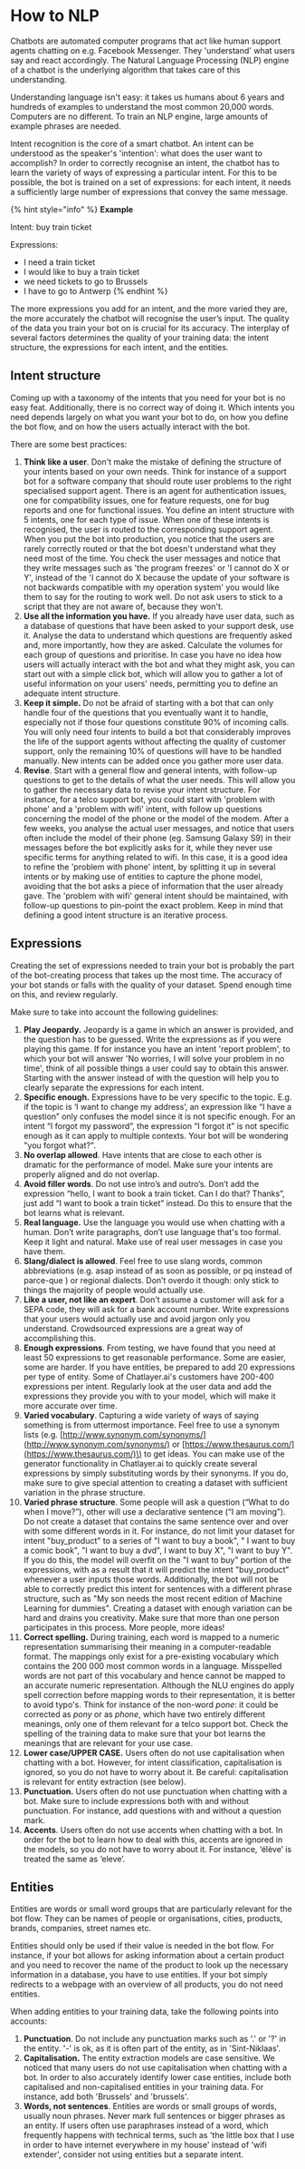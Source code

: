 # How to NLP

Chatbots are automated computer programs that act like human support agents chatting on e.g. Facebook Messenger. They 'understand' what users say and react accordingly. The Natural Language Processing \(NLP\) engine of a chatbot is the underlying algorithm that takes care of this understanding.

Understanding language isn't easy: it takes us humans about 6 years and hundreds of examples to understand the most common 20,000 words. Computers are no different. To train an NLP engine, large amounts of example phrases are needed.

Intent recognition is the core of a smart chatbot. An intent can be understood as the speaker's 'intention': what does the user want to accomplish? In order to correctly recognise an intent, the chatbot has to learn the variety of ways of expressing a particular intent. For this to be possible, the bot is trained on a set of expressions: for each intent, it needs a sufficiently large number of expressions that convey the same message.

{% hint style="info" %}
**Example**

Intent: buy train ticket

Expressions:

* I need a train ticket
* I would like to buy a train ticket
* we need tickets to go to Brussels
* I have to go to Antwerp
{% endhint %}

The more expressions you add for an intent, and the more varied they are, the more accurately the chatbot will recognise the user’s input. The quality of the data you train your bot on is crucial for its accuracy. The interplay of several factors determines the quality of your training data: the intent structure, the expressions for each intent, and the entities.

## Intent structure <a id="Trainingdatagenerationforchatbots:bestpractices-Intentstructure"></a>

Coming up with a taxonomy of the intents that you need for your bot is no easy feat. Additionally, there is no correct way of doing it. Which intents you need depends largely on what you want your bot to do, on how you define the bot flow, and on how the users actually interact with the bot. 

There are some best practices:

1. **Think like a user**. Don't make the mistake of defining the structure of your intents based on your own needs. Think for instance of a support bot for a software company that should route user problems to the right specialised support agent. There is an agent for authentication issues, one for compatibility issues, one for feature requests, one for bug reports and one for functional issues. You define an intent structure with 5 intents, one for each type of issue. When one of these intents is recognised, the user is routed to the corresponding support agent.  When you put the bot into production, you notice that the users are rarely correctly routed or that the bot doesn't understand what they need most of the time. You check the user messages and notice that they write messages such as 'the program freezes' or 'I cannot do X or Y', instead of the 'I cannot do X because the update of your software is not backwards compatible with my operation system' you would like them to say for the routing to work well. Do not ask users to stick to a script that they are not aware of, because they won't.  
2. **Use all the information you have.**  If you already have user data, such as a database of questions that have been asked to your support desk, use it. Analyse the data to understand which questions are frequently asked and, more importantly, how they are asked. Calculate the volumes for each group of questions and prioritise. In case you have no idea how users will actually interact with the bot and what they might ask, you can start out with a simple click bot, which will allow you to gather a lot of useful information on your users' needs, permitting you to define an adequate intent structure.  
3. **Keep it simple.** Do not be afraid of starting with a bot that can only handle four of the questions that you eventually want it to handle, especially not if those four questions constitute 90% of incoming calls. You will only need four intents to build a bot that considerably improves the life of the support agents without affecting the quality of customer support, only the remaining 10% of questions will have to be handled manually. New intents can be added once you gather more user data. 
4. **Revise**. Start with a general flow and general intents, with follow-up questions to get to the details of what the user needs. This will allow you to gather the necessary data to revise your intent structure. For instance, for a telco support bot, you could start with 'problem with phone' and a 'problem with wifi' intent, with follow up questions concerning the model of the phone or the model of the modem. After a few weeks, you analyse the actual user messages, and notice that users often include the model of their phone \(eg. Samsung Galaxy S9\) in their messages before the bot explicitly asks for it, while they never use specific terms for anything related to wifi. In this case, it is a good idea to refine the 'problem with phone' intent, by splitting it up in several intents or by making use of entities to capture the phone model, avoiding that the bot asks a piece of information that the user already gave. The 'problem with wifi' general intent should be maintained, with follow-up questions to pin-point the exact problem. Keep in mind that defining a good intent structure is an iterative process.

## Expressions <a id="Trainingdatagenerationforchatbots:bestpractices-Expressions"></a>

Creating the set of expressions needed to train your bot is probably the part of the bot-creating process that takes up the most time. The accuracy of your bot stands or falls with the quality of your dataset. Spend enough time on this, and review regularly.

Make sure to take into account the following guidelines:

1. **Play Jeopardy.**  Jeopardy is a game in which an answer is provided, and the question has to be guessed. Write the expressions as if you were playing this game. If for instance you have an intent 'report problem', to which your bot will answer 'No worries, I will solve your problem in no time', think of all possible things a user could say to obtain this answer. Starting with the answer instead of with the question will help you to clearly separate the expressions for each intent. 
2. **Specific enough.**  Expressions have to be very specific to the topic. E.g. if the topic is ‘I want to change my address’, an expression like “I have a question” only confuses the model since it is not specific enough. For an intent “I forgot my password”, the expression “I forgot it” is not specific enough as it can apply to multiple contexts. Your bot will be wondering "you forgot what?". 
3. **No overlap allowed**.  Have intents that are close to each other is dramatic for the performance of model. Make sure your intents are properly aligned and do not overlap. 
4. **Avoid filler words**. Do not use intro’s and outro’s. Don’t add the expression “hello, I want to book a train ticket. Can I do that? Thanks”, just add “I want to book a train ticket” instead. Do this to ensure that the bot learns what is relevant. 
5. **Real language.** Use the language you would use when chatting with a human. Don’t write paragraphs, don’t use language that's too formal. Keep it light and natural. Make use of real user messages in case you have them. 
6. **Slang/dialect is allowed**.  Feel free to use slang words, common abbreviations \(e.g. asap instead of as soon as possible, or pq instead of parce-que \) or regional dialects. Don’t overdo it though: only stick to things the majority of people would actually use. 
7. **Like a user, not like an expert**.  Don’t assume a customer will ask for a SEPA code, they will ask for a bank account number. Write expressions that your users would actually use and avoid jargon only you understand. Crowdsourced expressions are a great way of accomplishing this. 
8. **Enough expressions**. From testing, we have found that you need at least 50 expressions to get reasonable performance. Some are easier, some are harder. If you have entities, be prepared to add 20 expressions per type of entity. Some of Chatlayer.ai's customers have 200-400 expressions per intent. Regularly look at the user data and add the expressions they provide you with to your model, which will make it more accurate over time.  
9. **Varied vocabulary**.  Capturing a wide variety of ways of saying something is from uttermost importance. Feel free to use a synonym lists \(e.g. [http://www.synonym.com/synonyms/](http://www.synonym.com/synonyms/)  or [https://www.thesaurus.com/](https://www.thesaurus.com/)\) to get ideas.  You can make use of the generator functionality in Chatlayer.ai to quickly create several expressions by simply substituting words by their synonyms. If you do, make sure to give special attention to creating a dataset with sufficient variation in the phrase structure. 
10. **Varied phrase structure**.  Some people will ask a question \(“What to do when I move?”\), other will use a declarative sentence \(“I am moving”\).  Do not create a dataset that contains the same sentence over and over with some different words in it. For instance, do not limit your dataset for intent "buy\_product" to a series of "I want to buy a book", " I want to buy a comic book", "I want to buy a dvd", I want to buy X", "I want to buy Y". If you do this, the model will overfit on the "I want to buy" portion of the expressions, with as a result that it will predict the intent "buy\_product" whenever a user inputs those words. Additionally, the bot will not be able to correctly predict this intent for sentences with a different phrase structure, such as "My son needs the most recent edition of Machine Learning for dummies". Creating a dataset with enough variation can be hard and drains you creativity. Make sure that more than one person participates in this process. More people, more ideas! 
11. **Correct spelling.**  During training, each word is mapped to a numeric representation summarising their meaning in a computer-readable format. The mappings only exist for a pre-existing vocabulary which contains the 200 000 most common words in a language. Misspelled words are not part of this vocabulary and hence cannot be mapped to an accurate numeric representation. Although the NLU engines do apply spell correction before mapping words to their representation, it is better to avoid typo's. Think for instance of the non-word _pone_: it could be corrected as _pony_ or as _phone_, which have two entirely different meanings, only one of them relevant for a telco support bot. Check the spelling of the training data to make sure that your bot learns the meanings that are relevant for your use case. 
12. **Lower case/UPPER CASE.** Users often do not use capitalisation when chatting with a bot. However, for intent classification, capitalisation is ignored, so you do not have to worry about it. Be careful: capitalisation is relevant for entity extraction \(see below\). 
13. **Punctuation.** Users often do not use punctuation when chatting with a bot. Make sure to include expressions both with and without punctuation. For instance, add questions with and without a question mark. 
14. **Accents**.  Users often do not use accents when chatting with a bot. In order for the bot to learn how to deal with this, accents are ignored in the models, so you do not have to worry about it. For instance, ‘élève’ is treated the same as ‘eleve’. 

## Entities <a id="Trainingdatagenerationforchatbots:bestpractices-Entities"></a>

Entities are words or small word groups that are particularly relevant for the bot flow. They can be names of people or organisations, cities, products, brands, companies, street names etc. 

Entities should only be used if their value is needed in the bot flow. For instance, if your bot allows for asking information about a certain product and you need to recover the name of the product to look up the necessary information in a database, you have to use entities. If your bot simply redirects to a webpage with an overview of all products, you do not need entities. 

When adding entities to your training data, take the following points into accounts:

1. **Punctuation**. Do not include any punctuation marks such as '.' or '?' in the entity. '-' is ok, as it is often part of the entity, as in 'Sint-Niklaas'. 
2. **Capitalisation.** The entity extraction models are case sensitive. We noticed that many users do not use capitalisation when chatting with a bot. In order to also accurately identify lower case entities, include both capitalised and non-capitalised entities in your training data. For instance, add both 'Brussels' and 'brussels'. 
3. **Words, not sentences**. Entities are words or small groups of words, usually noun phrases. Never mark full sentences or bigger phrases as an entity. If users often use paraphrases instead of a word, which frequently happens with technical terms, such as 'the little box that I use in order to have internet everywhere in my house' instead of 'wifi extender', consider not using entities but a separate intent. 

